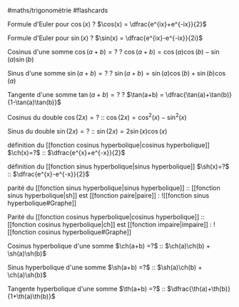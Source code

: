#maths/trigonométrie #flashcards 

Formule d'Euler pour $\cos(x)$
?
$\cos(x) = \dfrac{e^{ix}+e^{-ix}}{2}$
<!--SR:!2022-09-28,17,242-->

Formule d'Euler pour $\sin(x)$
?
$\sin(x) = \dfrac{e^{ix}-e^{-ix}}{2i}$
<!--SR:!2022-10-22,52,221-->

Cosinus d'une somme $\cos(a+b) = ?$
?
$\cos(a+b) = \cos(a)\cos(b) - \sin(a)\sin(b)$
<!--SR:!2022-09-24,43,186-->

Sinus d'une somme $\sin(a+b) = ?$
?
$\sin(a+b) = \sin(a)\cos(b)+\sin(b)\cos(a)$
<!--SR:!2022-10-23,54,230-->

Tangente d'une somme $\tan(a+b) = ?$
?
$\tan(a+b) = \dfrac{\tan(a)+\tan(b)}{1-\tan(a)\tan(b)}$
<!--SR:!2022-10-05,62,210-->

Cosinus du double $\cos(2x) = ?$ :: $\cos(2x) = \cos^2(x)-\sin^2(x)$
<!--SR:!2022-09-23,61,225-->

Sinus du double $\sin(2x) = ?$ :: $\sin(2x) = 2\sin(x)\cos(x)$
<!--SR:!2023-01-12,123,226-->

définition du [[fonction cosinus hyperbolique|cosinus hyperbolique]] $\ch(x)=?$ :: $\dfrac{e^{x}+e^{-x}}{2}$

définition du [[fonction sinus hyperbolique|sinus hyperbolique]] $\sh(x)=?$ :: $\dfrac{e^{x}-e^{-x}}{2}$

parité du [[fonction sinus hyperbolique|sinus hyperbolique]] :: [[fonction sinus hyperbolique|sh]] est [[fonction paire|paire]] : ![[fonction sinus hyperbolique#Graphe]]

Parité du [[fonction cosinus hyperbolique|cosinus hyperbolique]] :: [[fonction cosinus hyperbolique|ch]] est [[fonction impaire|impaire]] : ![[fonction cosinus hyperbolique#Graphe]]

Cosinus hyperbolique d'une somme $\ch(a+b) =?$ :: $\ch(a)\ch(b) + \sh(a)\sh(b)$
<!--SR:!2022-10-09,40,254-->

Sinus hyperbolique d'une somme $\sh(a+b) =?$ :: $\sh(a)\ch(b) + \ch(a)\sh(b)$
<!--SR:!2022-11-26,73,254-->

Tangente hyperbolique d'une somme $\th(a+b) =?$ :: $\dfrac{\th(a)+\th(b)}{1+\th(a)\th(b)}$
<!--SR:!2022-10-21,48,254-->

